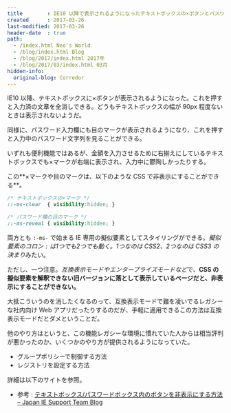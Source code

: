 ```yaml
---
title        : IE10 以降で表示されるようになったテキストボックスの×ボタンとパスワードの目ボタンを非表示にする CSS
created      : 2017-03-26
last-modified: 2017-03-26
header-date  : true
path:
  - /index.html Neo's World
  - /blog/index.html Blog
  - /blog/2017/index.html 2017年
  - /blog/2017/03/index.html 03月
hidden-info:
  original-blog: Corredor
---
```


IE10 以降、テキストボックスに×ボタンが表示されるようになった。これを押すと入力済の文章を全消しできる。どうもテキストボックスの幅が 90px 程度ないときは表示されないようだ。

同様に、パスワード入力欄にも目のマークが表示されるようになり、これを押すと入力中のパスワード文字列を見ることができる。

いずれも便利機能ではあるが、金額を入力させるために右揃えにしているテキストボックスでも×マークが右端に表示され、入力中に鬱陶しかったりする。

この**×マークや目のマークは、以下のような CSS で非表示にすることができる**。

```css
/* テキストボックスの×マーク */
::-ms-clear  { visibility:hidden; }

/* パスワード欄の目のマーク */
::-ms-reveal { visibility:hidden; }
```

両方とも `:-ms-` で始まる IE 専用の擬似要素としてスタイリングができる。*擬似要素のコロン `:` は1つでも2つでも動く。1つなのは CSS2、2つなのは CSS3 の決まり*みたい。

ただし、一つ注意。*互換表示モードやエンタープライズモードなど*で、**CSS の擬似要素を解釈できない旧バージョンに落として表示しているページだと、非表示にすることができない。**

大抵こういうのを消したくなるのって、互換表示モードで難を凌いでるレガシーな社内向け Web アプリだったりするのだが、手軽に適用できるこの方法は互換表示モードだとダメということだ。

他のやり方はというと、この機能レガシーな環境に慣れていた人からは相当評判が悪かったのか、いくつかのやり方が提供されるようになっていた。

- グループポリシーで制御する方法
- レジストリを設定する方法

詳細は以下のサイトを参照。

- 参考 : [テキストボックス/パスワードボックス内のボタンを非表示にする方法 – Japan IE Support Team Blog](https://blogs.technet.microsoft.com/jpieblog/2015/08/13/34920/)
